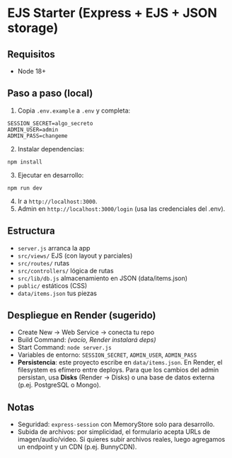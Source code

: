 # EJS Starter (Express + EJS + JSON storage)

## Requisitos
- Node 18+

## Paso a paso (local)
1) Copia `.env.example` a `.env` y completa:
```
SESSION_SECRET=algo_secreto
ADMIN_USER=admin
ADMIN_PASS=changeme
```
2) Instalar dependencias:
```
npm install
```
3) Ejecutar en desarrollo:
```
npm run dev
```
4) Ir a `http://localhost:3000`.
5) Admin en `http://localhost:3000/login` (usa las credenciales del .env).

## Estructura
- `server.js` arranca la app
- `src/views/` EJS (con layout y parciales)
- `src/routes/` rutas
- `src/controllers/` lógica de rutas
- `src/lib/db.js` almacenamiento en JSON (data/items.json)
- `public/` estáticos (CSS)
- `data/items.json` tus piezas

## Despliegue en Render (sugerido)
- Create New → Web Service → conecta tu repo
- Build Command: *(vacío, Render instalará deps)*
- Start Command: `node server.js`
- Variables de entorno: `SESSION_SECRET`, `ADMIN_USER`, `ADMIN_PASS`
- **Persistencia**: este proyecto escribe en `data/items.json`. En Render, el filesystem es efímero entre deploys. Para que los cambios del admin persistan, usa **Disks** (Render → Disks) o una base de datos externa (p.ej. PostgreSQL o Mongo).

## Notas
- Seguridad: `express-session` con MemoryStore solo para desarrollo.
- Subida de archivos: por simplicidad, el formulario acepta URLs de imagen/audio/video. Si quieres subir archivos reales, luego agregamos un endpoint y un CDN (p.ej. BunnyCDN).
